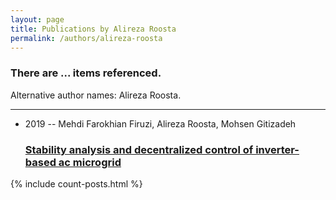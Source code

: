 ```yaml
---
layout: page
title: Publications by Alireza Roosta
permalink: /authors/alireza-roosta
---
```


<h3 id="number-posts">There are ... items referenced.</h3>
<p id='info-authors'>Alternative author names: Alireza Roosta.</p>
<hr />
<ul class="post-list">
<li><span class='post-meta'>2019 -- Mehdi Farokhian Firuzi, Alireza Roosta, Mohsen Gitizadeh</span><h3><a class='post-link' href="{{ site.baseurl }}/stability-analysis-and-decentralized-control-of-inverter-based-ac-microgrid">Stability analysis and decentralized control of inverter-based ac microgrid</a></h3></li>

</ul>
{% include count-posts.html %}
